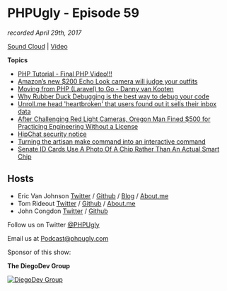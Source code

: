 # PHPUgly - Episode 59
*recorded April 29th, 2017*

[Sound Cloud](https://soundcloud.com/phpugly/episode59) | 
[Video](https://youtu.be/NtDrmp8NEx4)

**Topics**
* [PHP Tutorial - Final PHP Video!!!](https://thenewboston.com/videos.php?cat=11&video=17186)
* [Amazon’s new $200 Echo Look camera will judge your outfits](http://www.theverge.com/2017/4/26/15435550/amazon-echo-look-200-smart-camera-mirror-stylist)
* [Moving from PHP (Laravel) to Go - Danny van Kooten](https://dannyvankooten.com/laravel-to-golang/)
* [Why Rubber Duck Debugging is the best way to debug your code](https://www.zenhub.com/blog/why-rubber-duck-debugging-is-the-best-way-to-debug-your-code/)
* [Unroll.me head 'heartbroken' that users found out it sells their inbox data](https://www.theguardian.com/technology/2017/apr/24/unrollme-mail-unsubscription-service-heartbroken-sells-user-inbox-data-slice)
* [After Challenging Red Light Cameras, Oregon Man Fined $500 for Practicing Engineering Without a License](http://reason.com/blog/2017/04/26/after-challenging-red-light-cameras-oreg)
* [HipChat security notice](https://blog.hipchat.com/2017/04/24/hipchat-security-notice/)
* [Turning the artisan make command into an interactive command](https://www.reddit.com/r/laravel/comments/67gie4/turning_the_artisan_make_command_into_an/)
* [Senate ID Cards Use A Photo Of A Chip Rather Than An Actual Smart Chip](https://www.techdirt.com/articles/20170421/12072037207/senate-id-cards-use-photo-chip-rather-than-actual-smart-chip.shtml)


## Hosts
* Eric Van Johnson [Twitter](https://twitter.com/shocm) / [Github](https://github.com/ericvanjohnson/) / [Blog](https://www.shocm.com) / [About.me](https://about.me/shocm) 
* Tom Rideout [Twitter](https://twitter.com/realrideout) / [Github](https://github.com/trideout/) / [About.me](https://about.me/thomasrideout)
* John Congdon [Twitter](https://twitter.com/johncongdon) / [Github](https://github.com/johncongdon) 

Follow us on Twitter [@PHPUgly](https://twitter.com/phpugly) 

Email us at [Podcast@phpugly.com](mailto:Podcast@phpugly.com)

Sponsor of this show:

**The DiegoDev Group**

[![DiegoDev Group](https://www.diegodev.com/img/diegodevgroup.png "Logo DiegoDev Group")](https://www.diegodev.com)

